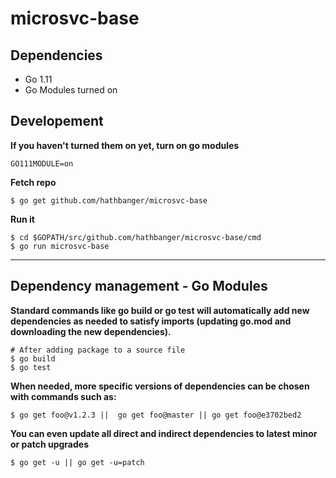 # microsvc-base

## Dependencies
* Go 1.11
* Go Modules turned on

## Developement
**If you haven't turned them on yet, turn on go modules**
```
GO111MODULE=on
```

**Fetch repo**
```
$ go get github.com/hathbanger/microsvc-base
```

**Run it**
```
$ cd $GOPATH/src/github.com/hathbanger/microsvc-base/cmd
$ go run microsvc-base
```

_______________________________________________
## Dependency management - Go Modules

**Standard commands like go build or go test will automatically add new dependencies as needed to satisfy imports (updating go.mod and downloading the new dependencies).**
```
# After adding package to a source file
$ go build
$ go test
```

**When needed, more specific versions of dependencies can be chosen with commands such as:**
```
$ go get foo@v1.2.3 ||  go get foo@master || go get foo@e3702bed2
```

**You can even update all direct and indirect dependencies to latest minor or patch upgrades**
```
$ go get -u || go get -u=patch
```
